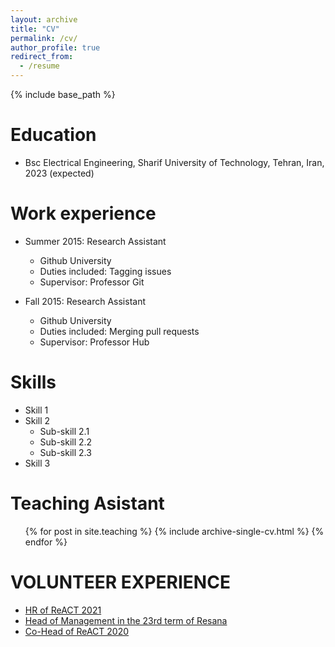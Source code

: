 ```yaml
---
layout: archive
title: "CV"
permalink: /cv/
author_profile: true
redirect_from:
  - /resume
---
```


{% include base_path %}

Education
======
* Bsc Electrical Engineering, Sharif University of Technology, Tehran, Iran, 2023 (expected)

Work experience
======
* Summer 2015: Research Assistant
  * Github University
  * Duties included: Tagging issues
  * Supervisor: Professor Git

* Fall 2015: Research Assistant
  * Github University
  * Duties included: Merging pull requests
  * Supervisor: Professor Hub
  
Skills
======
* Skill 1
* Skill 2
  * Sub-skill 2.1
  * Sub-skill 2.2
  * Sub-skill 2.3
* Skill 3
  
Teaching Asistant
======
  <ul>{% for post in site.teaching %}
    {% include archive-single-cv.html %}
  {% endfor %}</ul>
  
VOLUNTEER EXPERIENCE
======
* [HR of ReACT 2021](https://react.ee.sharif.edu/)
* [Head of Management in the 23rd term of Resana](http://ee.sharif.edu/~resana/members/)
* [Co-Head of ReACT 2020](http://ee.sharif.edu/~resana/react/)
